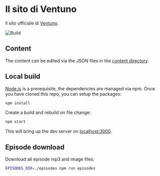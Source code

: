 # Il sito di Ventuno

Il sito ufficiale di [Ventuno](https://ventuno.space).

![Build](https://github.com/ventunobtc/ventuno.space/workflows/build/badge.svg)

## Content

The content can be edited via the JSON files in the [content directory](./content).

## Local build

[Node.js](https://nodejs.org/en/) is a prerequisite, the dependencies are managed via npm.
Once you have cloned this repo, you can setup the packages:

```bash
npm install
```

Create a build and rebuild on file change:

```bash
npm start
```

This will bring up the dev server on [localhost:3000](http://localhost:3000).

## Episode download

Download all episode mp3 and image files:

```bash
EPISODES_DIR=./episodes npm run episodes
```
